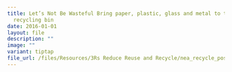 ```yaml
---
title: Let’s Not Be Wasteful Bring paper, plastic, glass and metal to the
  recycling bin
date: 2016-01-01
layout: file
description: ""
image: ""
variant: tiptap
file_url: /files/Resources/3Rs Reduce Reuse and Recycle/nea_recycle_poster.pdf
---
```

